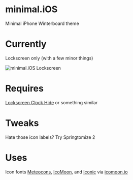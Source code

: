 minimal.iOS
===========

Minimal iPhone Winterboard theme

Currently
===========

Lockscreen only (with a few minor things)

![minimal.iOS Lockscreen](http://colbyfayock.com/minimal.ios/minimal.ios-winterboard-theme.png)

Requires
===========
[Lockscreen Clock Hide] or something similar

Tweaks
===========
Hate those icon labels? Try Springtomize 2

Uses
===========
Icon fonts [Meteocons], [IcoMoon], and [Iconic] via [icomoon.io]


[meteocons]: http://www.alessioatzeni.com/meteocons/
[IcoMoon]: http://www.alessioatzeni.com/meteocons/
[Iconic]: http://www.alessioatzeni.com/meteocons/
[icomoon.io]: http://www.icomoon.io
[Lockscreen Clock Hide]: http://modmyi.com/cydia/package.php?id=7808
